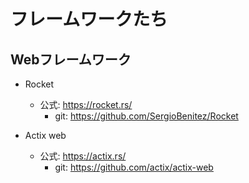 # フレームワークたち
## Webフレームワーク
- Rocket
  - 公式: https://rocket.rs/
	- git: https://github.com/SergioBenitez/Rocket

- Actix web
  - 公式: https://actix.rs/
	- git: https://github.com/actix/actix-web

